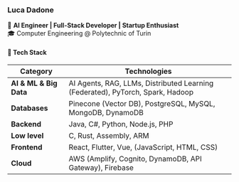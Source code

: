 ### Luca Dadone 
🚀 **AI Engineer | Full-Stack Developer | Startup Enthusiast**  
🎓 Computer Engineering @ Polytechnic of Turin  
<!--🏆 Winner of Astra Incubator Pitch Competition | I3P Startup Academy | GEN NEXT-->

#### 🔧 Tech Stack  
| Category | Technologies |
|----------|-------------|
| **AI & ML & Big Data** | AI Agents, RAG, LLMs, Distributed Learning (Federated), PyTorch, Spark, Hadoop |
| **Databases** | Pinecone (Vector DB), PostgreSQL, MySQL, MongoDB, DynamoDB |
| **Backend** | Java, C#, Python, Node.js, PHP |
| **Low level** | C, Rust, Assembly, ARM |
| **Frontend** | React, Flutter, Vue, (JavaScript, HTML, CSS) |
| **Cloud** | AWS (Amplify, Cognito, DynamoDB, API Gateway), Firebase |



